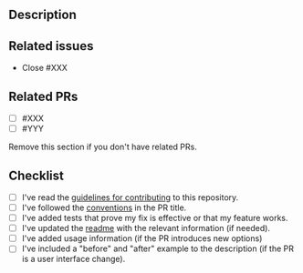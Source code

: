## Description

## Related issues
- Close #XXX

## Related PRs
- [ ] #XXX
- [ ] #YYY

Remove this section if you don't have related PRs.

## Checklist
- [ ] I've read the [guidelines for contributing](https://github.com/argonsecurity/pipeline-parser/blob/main/CONTRIBUTING.md) to this repository.
- [ ] I've followed the [conventions](https://github.com/argonsecurity/pipeline-parser/blob/main/CONTRIBUTING.md#pull-requests) in the PR title.
- [ ] I've added tests that prove my fix is effective or that my feature works.
- [ ] I've updated the [readme](https://github.com/argonsecurity/pipeline-parser/blob/main/README.md) with the relevant information (if needed).
- [ ] I've added usage information (if the PR introduces new options)
- [ ] I've included a "before" and "after" example to the description (if the PR is a user interface change).